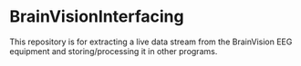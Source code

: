 # BrainVisionInterfacing

This repository is for extracting a live data stream from the BrainVision EEG equipment and storing/processing it in other programs.
